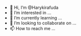- 👋 Hi, I’m @Harykirafuda
- 👀 I’m interested in ...
- 🌱 I’m currently learning ...
- 💞️ I’m looking to collaborate on ...
- 📫 How to reach me ...

<!---
Harykirafuda/Harykirafuda is a ✨ special ✨ repository because its `README.md` (this file) appears on your GitHub profile.
You can click the Preview link to take a look at your changes.
--->
